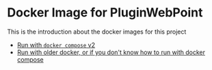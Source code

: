 
# Docker Image for PluginWebPoint

This is the introduction about the docker images for this project

- [Run with `docker compose` v2](./run-with-compose.MD)
- [Run with older docker, or if you don't know how to run with docker compose](./run-with-shell.MD)
